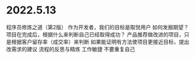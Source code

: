 # 2022.5.13
程序员修炼之道（第2版）
作为开发者，我们的目标是取悦用户
如何发掘期望？
项目在完成后，根据什么来判断自己已经取得成功？
产品推荐做改进的项目，只是根据客户留存率（成交率）来判断
如果能证明有方法使项目更接近目标，提出改需求的建议
流程的反思与精炼
工作敏捷
不要重复自己
